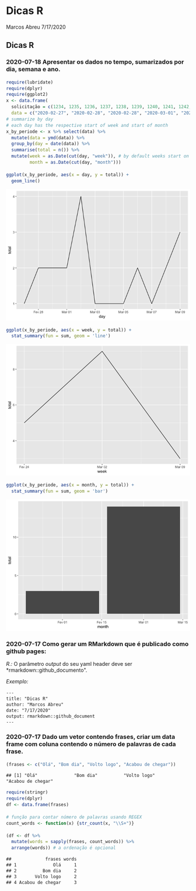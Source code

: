 Dicas R
================
Marcos Abreu
7/17/2020

## Dicas R

### 2020-07-18 Apresentar os dados no tempo, sumarizados por dia, semana e ano.

``` r
require(lubridate)
require(dplyr)
require(ggplot2)
x <- data.frame(
  solicitação = c(1234, 1235, 1236, 1237, 1238, 1239, 1240, 1241, 1242, 1243, 1244, 1245, 1246, 1247, 1248, 1249, 1250),
  data = c("2020-02-27", "2020-02-28", "2020-02-28", "2020-03-01", "2020-03-01", "2020-03-02", "2020-03-02", "2020-03-02", "2020-03-02", "2020-03-03", "2020-03-05", "2020-03-06", "2020-03-06", "2020-03-07", "2020-03-09", "2020-03-09", "2020-03-09"))
# summarize by day
# each day has the respective start of week and start of month
x_by_periode <- x %>% select(data) %>%
  mutate(data = ymd(data)) %>% 
  group_by(day = date(data)) %>% 
  summarise(total = n()) %>% 
  mutate(week = as.Date(cut(day, "week")), # by default weeks start on monday
         month = as.Date(cut(day, "month")))

ggplot(x_by_periode, aes(x = day, y = total)) +
  geom_line() 
```

![](README_files/figure-gfm/by_day-1.png)<!-- -->

``` r
ggplot(x_by_periode, aes(x = week, y = total)) +
  stat_summary(fun = sum, geom = 'line')
```

![](README_files/figure-gfm/by_day-2.png)<!-- -->

``` r
ggplot(x_by_periode, aes(x = month, y = total)) +
  stat_summary(fun = sum, geom = 'bar')
```

![](README_files/figure-gfm/by_day-3.png)<!-- -->

### 2020-07-17 Como gerar um RMarkdown que é publicado como github pages:

*R.:* O parâmetro *output* do seu yaml header deve ser
\*rmarkdown::github\_documento".

*Exemplo:*

    ---
    title: "Dicas R"
    author: "Marcos Abreu"
    date: "7/17/2020"
    output: rmarkdown::github_document
    ---

### 2020-07-17 Dado um vetor contendo frases, criar um data frame com coluna contendo o número de palavras de cada frase.

``` r
(frases <- c("Olá", "Bom dia", "Volto logo", "Acabou de chegar"))
```

    ## [1] "Olá"              "Bom dia"          "Volto logo"       "Acabou de chegar"

``` r
require(stringr)
require(dplyr)
df <- data.frame(frases)

# função para contar número de palavras usando REGEX
count_words <- function(x) {str_count(x, "\\S+")}

(df <- df %>% 
  mutate(words = sapply(frases, count_words)) %>% 
  arrange(words)) # a ordenação é opcional
```

    ##             frases words
    ## 1              Olá     1
    ## 2          Bom dia     2
    ## 3       Volto logo     2
    ## 4 Acabou de chegar     3
